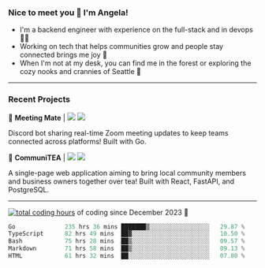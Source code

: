 ### Nice to meet you 👋 I'm Angela!

- I'm a backend engineer with experience on the full-stack and in devops 👩‍💻
- Working on tech that helps communities grow and people stay connected brings me joy 🤝
- When I'm not at my desk, you can find me in the forest or exploring the cozy nooks and crannies of Seattle 🧋

---

### Recent Projects

👾 **Meeting Mate** | [![](https://img.shields.io/badge/Code-violet.svg?style=flat-square)](https://github.com/angelajfisher/meeting-mate) [![](https://img.shields.io/badge/Site-violet.svg?style=flat-square)](https://angelajfisher.com/projects/meeting-mate)

Discord bot sharing real-time Zoom meeting updates to keep teams connected across platforms! Built with Go.

🍵 **CommuniTEA** | [![](https://img.shields.io/badge/Code-green.svg?style=flat-square)](https://gitlab.com/angelajfisher/communiTEA) [![](https://img.shields.io/badge/Demo-green.svg?style=flat-square)](https://angelajfisher.gitlab.io/communiTEA/)

A single-page web application aiming to bring local community members and business owners together over tea!  Built with React, FastAPI, and PostgreSQL.

---

<a href="https://wakatime.com/@018c1e94-8745-411f-aea1-f33be044d952"><img src="https://wakatime.com/badge/user/018c1e94-8745-411f-aea1-f33be044d952.svg?style=flat-square" alt="total coding hours" /></a> of coding since December 2023 🌊<br>
<!--START_SECTION:waka-->

```go
Go              235 hrs 36 mins ███████▒░░░░░░░░░░░░░░░░░   29.87 %
TypeScript      82 hrs 49 mins  ██▓░░░░░░░░░░░░░░░░░░░░░░   10.50 %
Bash            75 hrs 28 mins  ██▒░░░░░░░░░░░░░░░░░░░░░░   09.57 %
Markdown        71 hrs 58 mins  ██▒░░░░░░░░░░░░░░░░░░░░░░   09.13 %
HTML            61 hrs 32 mins  ██░░░░░░░░░░░░░░░░░░░░░░░   07.80 %
```

<!--END_SECTION:waka--> 

